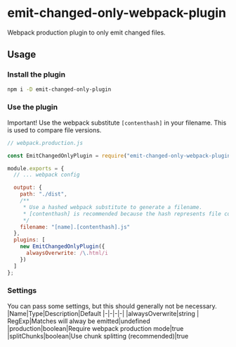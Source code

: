 # emit-changed-only-webpack-plugin

Webpack production plugin to only emit changed files.

## Usage

### Install the plugin

```bash
npm i -D emit-changed-only-plugin
```

### Use the plugin

Important! Use the webpack substitute `[contenthash]` in your filename. This is used to compare file versions.

```javascript
// webpack.production.js

const EmitChangedOnlyPlugin = require("emit-changed-only-webpack-plugin");

module.exports = {
  // ... webpack config

  output: {
    path: "./dist",
    /**
     * Use a hashed webpack substitute to generate a filename.
     * [contenthash] is recommended because the hash represents file contents.
     */
    filename: "[name].[contenthash].js"
  },
  plugins: [
    new EmitChangedOnlyPlugin({
      alwaysOverwrite: /\.html/i
    })
  ]
};
```

### Settings

You can pass some settings, but this should generally not be necessary.
|Name|Type|Description|Default
|-|-|-|-|
|alwaysOverwrite|string \| RegExp|Matches will alway be emitted|undefined
|production|boolean|Require webpack production mode|true
|splitChunks|boolean|Use chunk splitting (recommended)|true
